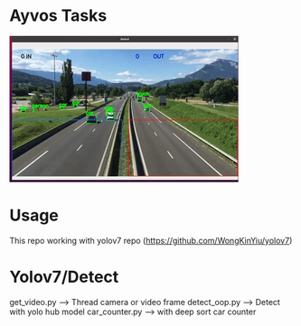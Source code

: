 # Ayvos Tasks

![](https://github.com/Fatih-Haslak/ayvos/blob/main/result.gif)

# Usage
This repo working with yolov7 repo (https://github.com/WongKinYiu/yolov7)

# Yolov7/Detect

get_video.py --> Thread camera or video frame
detect_oop.py --> Detect with yolo hub model
car_counter.py --> with deep sort car counter
